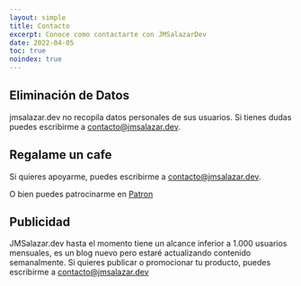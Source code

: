 ```yaml
---
layout: simple
title: Contacto
excerpt: Conoce como contactarte con JMSalazarDev
date: 2022-04-05
toc: true
noindex: true
---
```


## Eliminación de Datos

jmsalazar.dev no recopila datos personales de sus usuarios. Si tienes dudas puedes escribirme a [contacto@jmsalazar.dev](mailto:contacto@jmsalazar.dev?subject=Ayuda).

## Regalame un cafe

Si quieres apoyarme, puedes escribirme a [contacto@jmsalazar.dev](mailto:contacto@jmsalazar.dev?subject=Apoyo).

O bien puedes patrocinarme en [Patron](https://www.patreon.com/JMSalazarDev)

## Publicidad

JMSalazar.dev hasta el momento tiene un alcance inferior a 1.000 usuarios mensuales, es un blog nuevo pero estaré actualizando contenido semanalmente. Si quieres publicar o promocionar tu producto, puedes escribirme a [contacto@jmsalazar.dev](mailto:contacto@jmsalazar.dev?subject=Publicidad)
